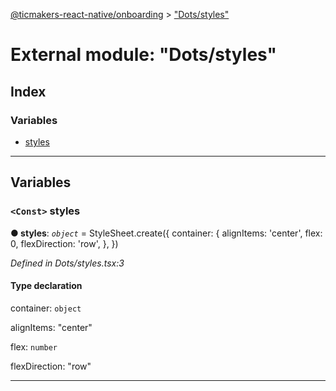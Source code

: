 [@ticmakers-react-native/onboarding](../README.md) > ["Dots/styles"](../modules/_dots_styles_.md)

# External module: "Dots/styles"

## Index

### Variables

* [styles](_dots_styles_.md#styles)

---

## Variables

<a id="styles"></a>

### `<Const>` styles

**● styles**: *`object`* =  StyleSheet.create({
  container: {
    alignItems: 'center',
    flex: 0,
    flexDirection: 'row',
  },
})

*Defined in Dots/styles.tsx:3*

#### Type declaration

 container: `object`

 alignItems: "center"

 flex: `number`

 flexDirection: "row"

___

